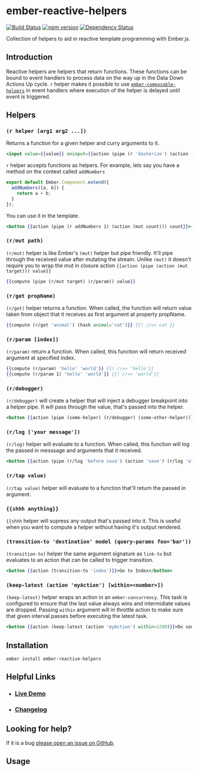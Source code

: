 # ember-reactive-helpers

[![Build Status](https://travis-ci.org/EmberSherpa/ember-reactive-helpers.svg)](https://travis-ci.org/EmberSherpa/ember-reactive-helpers)
[![npm version](https://badge.fury.io/js/ember-reactive-helpers.svg)](http://badge.fury.io/js/ember-reactive-helpers)
[![Dependency Status](https://david-dm.org/EmberSherpa/ember-reactive-helpers.svg)](https://david-dm.org/EmberSherpa/ember-reactive-helpers)

Collection of helpers to aid in reactive template programming with Ember.js.

## Introduction

Reactive helpers are helpers that return functions. These functions can be bound to event handlers 
to process data on the way up in the Data Down Actions Up cycle. `r` helper makes it possible to use
[`ember-composable-helpers`](https://github.com/DockYard/ember-composable-helpers) in event handlers where execution of the helper is delayed until event is triggered.

## Helpers

### `(r helper [arg1 arg2 ...])`

Returns a function for a given helper and curry arguments to it.

```hbs
<input value={{value}} oninput={{action (pipe (r 'dasherize') (action (mut value))) value="target.value"}}
```

`r` helper accepts functions as helpers. For example, lets say you have a method on the context called `addNumbers`

```js
export default Ember.Component.extend({
  addNumbers([a, b]) {
    return a + b;
  }
});
```

You can use it in the template.

```hbs
<button {{action (pipe (r addNumbers 1) (action (mut count))) count}}>+1</button>
```

### `(r/mut path)`
`(r/mut)` helper is like Ember's `(mut)` helper but pipe friendly. It'll pipe through the received value after mutating the stream.
Unlike `(mut)` it doesn't require you to wrap the mut in closure action `{{action (pipe (action (mut target))) value}}`

```hbs
{{compute (pipe (r/mut target) (r/param)) value}}
```

### `(r/get propName)`

`(r/get)` helper returns a function. When called, the function will return value taken from object that it receives as first argument at property propName.

```hbs
{{compute (r/get 'animal') (hash animal='cat')}} {{! //=> cat }}
```

### `(r/param [index])`

`(r/param)` return a function. When called, this function will return received argument at specified index.

```hbs
{{compute (r/param) 'hello' 'world'}} {{! //=> 'hello'}}
{{compute (r/param 1) 'hello' 'world'}} {{! //=> 'world'}}
```
### `(r/debugger)`

`(r/debugger)` will create a helper that will inject a debugger breakpoint into a helper pipe. It will pass through the value,
that's passed into the helper.

```hbs
<button {{action (pipe (some-helper) (r/debugger) (some-other-helper))}}>Do!</button>
```

### `(r/log ['your message'])`

`(r/log)` helper will evaluate to a function. When called, this function will log the passed in messsage and arguments that it received.

```hbs
<button {{action (pipe (r/log 'before save') (action 'save') (r/log 'after save')) model}}>Save</button>
```

### `(r/tap value)`

`(r/tap value)` helper will evaluate to a function that'll return the passed in argument. 

### `{{shhh anything}}`

`{{shhh` helper will supress any output that's passed into it. This is useful when you want to compute a helper 
without having it's output rendered.

### `(transition-to 'destination' model (query-params foo='bar'))`

`(transition-to)` helper the same argument signature as `link-to` but evaluates to an action that can be called to trigger transition.

```hbs
<button {{action (transition-to 'index')}}>Go to Index</button>
```

### `(keep-latest (action 'myAction') [within=<number>])`

`(keep-latest)` helper wraps an action in an `ember-concurrency`. This task is configured to ensure that the last value always wins and 
intermidiate values are dropped. Passing `within` argument will in throttle action to make sure that given interval passes before executing
the latest task.

```hbs
<button {{action (keep-latest (action 'myAction') within=1200)}}>Do something once every 1200 ms</button>
```



## Installation

```
ember install ember-reactive-helpers
```

## Helpful Links

- ### [Live Demo](http://EmberSherpa.github.io/ember-reactive-helpers)

- ### [Changelog](CHANGELOG.md)

## Looking for help?
If it is a bug [please open an issue on GitHub](http://github.com/EmberSherpa/ember-reactive-helpers/issues).

## Usage
